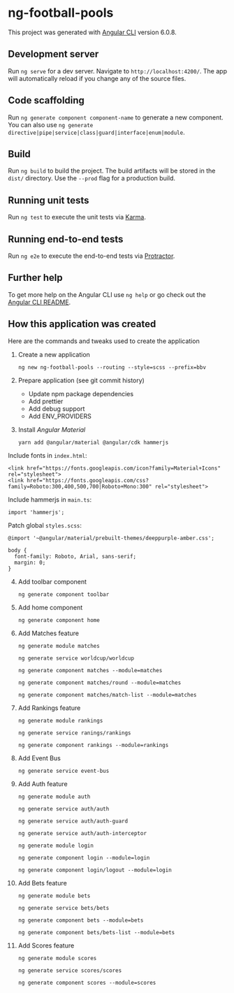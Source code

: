 # ng-football-pools

This project was generated with [Angular CLI](https://github.com/angular/angular-cli) version 6.0.8.

## Development server

Run `ng serve` for a dev server. Navigate to `http://localhost:4200/`. The app will automatically reload if you change any of the source files.

## Code scaffolding

Run `ng generate component component-name` to generate a new component. You can also use `ng generate directive|pipe|service|class|guard|interface|enum|module`.

## Build

Run `ng build` to build the project. The build artifacts will be stored in the `dist/` directory. Use the `--prod` flag for a production build.

## Running unit tests

Run `ng test` to execute the unit tests via [Karma](https://karma-runner.github.io).

## Running end-to-end tests

Run `ng e2e` to execute the end-to-end tests via [Protractor](http://www.protractortest.org/).

## Further help

To get more help on the Angular CLI use `ng help` or go check out the [Angular CLI README](https://github.com/angular/angular-cli/blob/master/README.md).

## How this application was created

Here are the commands and tweaks used to create the application

1) Create a new application
    
    `ng new ng-football-pools --routing --style=scss --prefix=bbv`

2) Prepare application (see git commit history)
    - Update npm package dependencies
    - Add prettier
    - Add debug support
    - Add ENV_PROVIDERS

3) Install *Angular Material*

    `yarn add @angular/material @angular/cdk hammerjs`

  Include fonts in `index.html`:

    <link href="https://fonts.googleapis.com/icon?family=Material+Icons" rel="stylesheet">
    <link href="https://fonts.googleapis.com/css?family=Roboto:300,400,500,700|Roboto+Mono:300" rel="stylesheet">

  Include hammerjs in `main.ts`:

    import 'hammerjs';

  Patch global `styles.scss`:

    @import '~@angular/material/prebuilt-themes/deeppurple-amber.css';

    body { 
      font-family: Roboto, Arial, sans-serif;
      margin: 0;
    }

4) Add toolbar component

    `ng generate component toolbar`

5) Add home component

    `ng generate component home`

6) Add Matches feature

    `ng generate module matches`

    `ng generate service worldcup/worldcup`

    `ng generate component matches --module=matches`

    `ng generate component matches/round --module=matches`

    `ng generate component matches/match-list --module=matches`

7) Add Rankings feature

    `ng generate module rankings`

    `ng generate service ranings/rankings`

    `ng generate component rankings --module=rankings`

8) Add Event Bus

    `ng generate service event-bus`

9) Add Auth feature

    `ng generate module auth`

    `ng generate service auth/auth`

    `ng generate service auth/auth-guard`

    `ng generate service auth/auth-interceptor`

    `ng generate module login`

    `ng generate component login --module=login`

    `ng generate component login/logout --module=login`

10) Add Bets feature

    `ng generate module bets`

    `ng generate service bets/bets`

    `ng generate component bets --module=bets`

    `ng generate component bets/bets-list --module=bets`

11) Add Scores feature

    `ng generate module scores`

    `ng generate service scores/scores`

    `ng generate component scores --module=scores`
